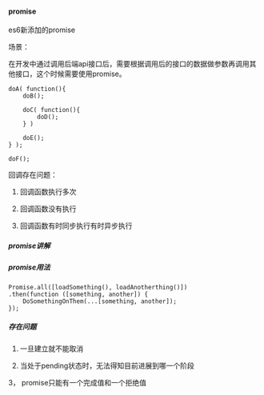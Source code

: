 #### promise

es6新添加的promise

场景：

在开发中通过调用后端api接口后，需要根据调用后的接口的数据做参数再调用其他接口，这个时候需要使用promise。


```
doA( function(){
    doB();

    doC( function(){
        doD();
    } )

    doE();
} );

doF();
```

回调存在问题：

1. 回调函数执行多次

2. 回调函数没有执行

3. 回调函数有时同步执行有时异步执行


##### promise讲解

##### promise用法

```
Promise.all([loadSomething(), loadAnotherthing()])
.then(function ([something, another]) {
    DoSomethingOnThem(...[something, another]);
});

```

##### 存在问题

1. 一旦建立就不能取消

2. 当处于pending状态时，无法得知目前进展到哪一个阶段

3， promise只能有一个完成值和一个拒绝值
